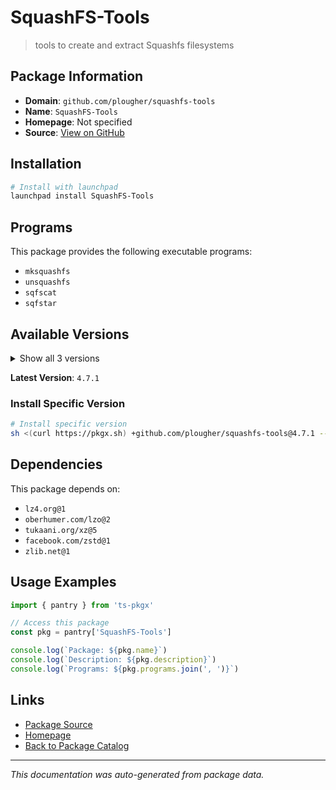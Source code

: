 # SquashFS-Tools

> tools to create and extract Squashfs filesystems

## Package Information

- **Domain**: `github.com/plougher/squashfs-tools`
- **Name**: `SquashFS-Tools`
- **Homepage**: Not specified
- **Source**: [View on GitHub](https://github.com/pkgxdev/pantry/tree/main/projects/github.com/plougher/squashfs-tools/package.yml)

## Installation

```bash
# Install with launchpad
launchpad install SquashFS-Tools
```

## Programs

This package provides the following executable programs:

- `mksquashfs`
- `unsquashfs`
- `sqfscat`
- `sqfstar`

## Available Versions

<details>
<summary>Show all 3 versions</summary>

- `4.7.1`, `4.7.0`, `4.6.1`

</details>

**Latest Version**: `4.7.1`

### Install Specific Version

```bash
# Install specific version
sh <(curl https://pkgx.sh) +github.com/plougher/squashfs-tools@4.7.1 -- $SHELL -i
```

## Dependencies

This package depends on:

- `lz4.org@1`
- `oberhumer.com/lzo@2`
- `tukaani.org/xz@5`
- `facebook.com/zstd@1`
- `zlib.net@1`

## Usage Examples

```typescript
import { pantry } from 'ts-pkgx'

// Access this package
const pkg = pantry['SquashFS-Tools']

console.log(`Package: ${pkg.name}`)
console.log(`Description: ${pkg.description}`)
console.log(`Programs: ${pkg.programs.join(', ')}`)
```

## Links

- [Package Source](https://github.com/pkgxdev/pantry/tree/main/projects/github.com/plougher/squashfs-tools/package.yml)
- [Homepage](#)
- [Back to Package Catalog](../../../package-catalog.md)

---

*This documentation was auto-generated from package data.*
